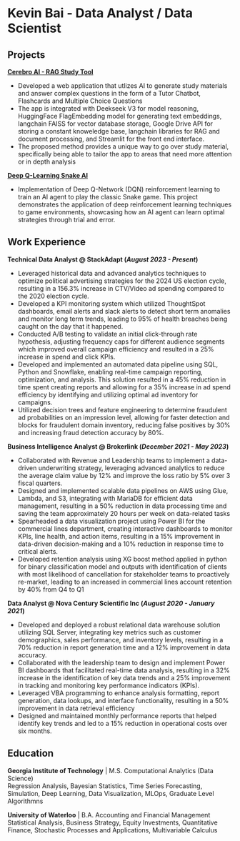 # Kevin Bai - Data Analyst / Data Scientist

## Projects
**[Cerebro AI - RAG Study Tool]([https://www.mdpi.com/1424-8220/22/8/3048](https://github.com/kbai612/Cerebro-AI/tree/main))**
- Developed a web application that utlizes AI to generate study materials and answer complex questions in the form of a Tutor Chatbot, Flashcards and Multiple Choice Questions
- The app is integrated with Deekseek V3 for model reasoning, HuggingFace FlagEmbedding model for generating text embeddings, langchain FAISS for vector database storage, Google Drive API for storing a constant knoweledge base, langchain libraries for RAG and document processing, and Streamlit for the front end interface.
- The proposed method provides a unique way to go over study material, specifically being able to tailor the app to areas that need more attention or in depth analysis

**[Deep Q-Learning Snake AI]([https://www.mdpi.com/1424-8220/22/8/3048](https://github.com/kbai612/Reinforcement_Learning_Snake))**
- Implementation of Deep Q-Network (DQN) reinforcement learning to train an AI agent to play the classic Snake game. This project demonstrates the application of deep reinforcement learning techniques to game environments, showcasing how an AI agent can learn optimal strategies through trial and error.

## Work Experience
**Technical Data Analyst @ StackAdapt (_August 2023 - Present_)**
-	Leveraged historical data and advanced analytics techniques to optimize political advertising strategies for the 2024 US election cycle, resulting in a 156.3% increase in CTV/Video ad spending compared to the 2020 election cycle.
-	Developed a KPI monitoring system which utilized ThoughtSpot dashboards, email alerts and slack alerts to detect short term anomalies and monitor long term trends, leading to 95% of health breaches being caught on the day that it happened.
-	Conducted A/B testing to validate an initial click-through rate hypothesis, adjusting frequency caps for different audience   segments which improved overall campaign efficiency and resulted in a 25% increase in spend and click KPIs.
-	Developed and implemented an automated data pipeline using SQL, Python and Snowflake, enabling real-time campaign reporting, optimization, and analysis. This solution resulted in a 45% reduction in time spent creating reports and allowing for a 35% increase in ad spend efficiency by identifying and utilizing optimal ad inventory for campaigns.
-	Utilized decision trees and feature engineering to determine fraudulent ad probabilities on an impression level, allowing for faster detection and blocks for fraudulent domain inventory, reducing false positives by 30% and increasing fraud detection accuracy by 80%.

**Business Intelligence Analyst @ Brokerlink (_December 2021 - May 2023_)**
-	Collaborated with Revenue and Leadership teams to implement a data-driven underwriting strategy, leveraging advanced analytics to reduce the average claim value by 12% and improve the loss ratio by 5% over 3 fiscal quarters.
-	Designed and implemented scalable data pipelines on AWS using Glue, Lambda, and S3, integrating with MariaDB for efficient data management, resulting in a 50% reduction in data processing time and saving the team approximately 20 hours per week on data-related tasks 
-	Spearheaded a data visualization project using Power BI for the commercial lines department, creating interactive dashboards to monitor KPIs, line health, and action items, resulting in a 15% improvement in data-driven decision-making and a 10% reduction in response time to critical alerts. 
-	Developed retention analysis using XG boost method applied in python for binary classification model and outputs with identification of clients with most likelihood of cancellation for stakeholder teams to proactively re-market, leading to an increased in commercial lines account retention by 40% from Q4 to Q1

**Data Analyst @ Nova Century Scientific Inc (_August 2020 - January 2021_)**
-	Developed and deployed a robust relational data warehouse solution utilizing SQL Server, integrating key metrics such as customer demographics, sales performance, and inventory levels, resulting in a 70% reduction in report generation time and a 12% improvement in data accuracy.
-	Collaborated with the leadership team to design and implement Power BI dashboards that facilitated real-time data analysis, resulting in a 32% increase in the identification of key data trends and a 25% improvement in tracking and monitoring key performance indicators (KPIs).
-	Leveraged VBA programming to enhance analysis formatting, report generation, data lookups, and interface functionality, resulting in a 50% improvement in data retrieval efficiency
-	Designed and maintained monthly performance reports that helped identify key trends and led to a 15% reduction in operational costs over six months.


## Education
**Georgia Institute of Technology** | M.S. Computational Analytics (Data Science)  
Regression Analysis, Bayesian Statistics, Time Series Forecasting, Simulation, Deep Learning, Data Visualization, MLOps, Graduate Level Algorithmns

**University of Waterloo** | B.A. Accounting and Financial Management  
Statistical Analysis, Business Strategy, Equity Investments, Quantitative Finance, Stochastic Processes and Applications, Multivariable Calculus

